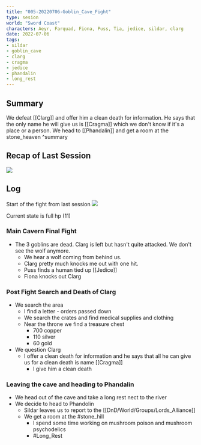 ```yaml
---
title: "005-20220706-Goblin_Cave_Fight"
type: sesion
world: "Sword Coast"
characters: Aeyr, Farquad, Fiona, Puss, Tia, jedice, sildar, clarg
date: 2022-07-06
tags: 
- sildar
- goblin_cave
- clarg
- cragma
- jedice
- phandalin
- long_rest
---
```


## Summary
We defeat [[Clarg]] and offer him a clean death for information. He says that the only name he will give us is [[Cragma]] which we don't know if it's a place or a person. We head to [[Phandalin]] and get a room at the stone_heaven ^summary

## Recap of Last Session
![](004-20220622-Goblin_Cave##^summary)

## Log
Start of the fight from last session
![](004-20220622-Goblin_Cave##^fight) 

Current state is full hp (11)

### Main Cavern Final Fight
* The 3 goblins are dead. Clarg is left but hasn't quite attacked. We don't see the wolf anymore.
	* We hear a wolf coming from behind us.
	* Clarg pretty much knocks me out with one hit.
	* Puss finds a human tied up [[Jedice]]
	* Fiona knocks out Clarg

### Post Fight Search and Death of Clarg
* We search the area
	*  I find a letter - orders passed down
	* We search the crates and find medical supplies and clothing
	* Near the throne we find a treasure chest
		* 700 copper 
		* 110 silver
		* 60 gold
* We question Clarg
	* I offer a clean death for information and he says that all he can give us for a clean death is name [[Cragma]] 
		* I give him a clean death

### Leaving the cave and heading to Phandalin
* We head out of the cave and take a long rest nect to the river
* We decide to head to Phandolin
	* Sildar leaves us to report to the [[DnD/World/Groups/Lords_Alliance]]
	* We get a room at the #stone_hill
		*  I spend some time working on mushroom poison and mushroom psychodelics
		* #Long_Rest